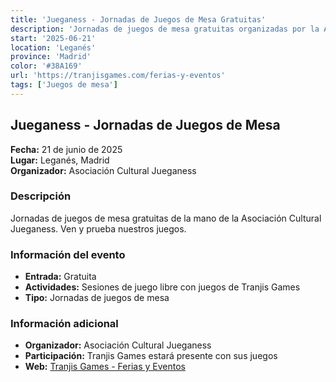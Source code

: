 ```yaml
---
title: 'Jueganess - Jornadas de Juegos de Mesa Gratuitas'
description: 'Jornadas de juegos de mesa gratuitas organizadas por la Asociación Cultural Jueganess en Leganés con presencia de Tranjis Games.'
start: '2025-06-21'
location: 'Leganés'
province: 'Madrid'
color: '#38A169'
url: 'https://tranjisgames.com/ferias-y-eventos'
tags: ['Juegos de mesa']
---
```


## Jueganess - Jornadas de Juegos de Mesa

**Fecha:** 21 de junio de 2025  
**Lugar:** Leganés, Madrid  
**Organizador:** Asociación Cultural Jueganess  

### Descripción

Jornadas de juegos de mesa gratuitas de la mano de la Asociación Cultural Jueganess. Ven y prueba nuestros juegos.

### Información del evento

- **Entrada:** Gratuita
- **Actividades:** Sesiones de juego libre con juegos de Tranjis Games
- **Tipo:** Jornadas de juegos de mesa

### Información adicional

- **Organizador:** Asociación Cultural Jueganess
- **Participación:** Tranjis Games estará presente con sus juegos
- **Web:** [Tranjis Games - Ferias y Eventos](https://tranjisgames.com/ferias-y-eventos)
